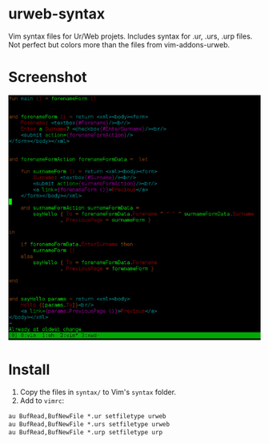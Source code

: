 urweb-syntax
============
Vim syntax files for Ur/Web projets.
Includes syntax for .ur, .urs, .urp files.
Not perfect but colors more than the files from vim-addons-urweb.

Screenshot
==========
![Screenshot](/capture.jpg?raw=true "Screenshot")

Install
=======
1. Copy the files in `syntax/` to Vim's `syntax` folder.
2. Add to `vimrc`:
```
au BufRead,BufNewFile *.ur setfiletype urweb
au BufRead,BufNewFile *.urs setfiletype urweb
au BufRead,BufNewFile *.urp setfiletype urp
```
